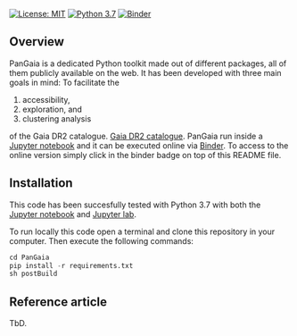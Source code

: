 [![License: MIT](https://img.shields.io/badge/License-MIT-blue.svg)](https://opensource.org/licenses/MIT)    [![Python 3.7](https://img.shields.io/badge/python-3.7-blue.svg)](https://www.python.org/downloads/release/python-370/)    [![Binder](https://mybinder.org/badge_logo.svg)](https://mybinder.org/v2/gh/hectorcanovas/PanGaia/master)

## Overview
PanGaia is a dedicated Python toolkit made out of different packages, all of them publicly available on the web. It has been developed with
three main goals in mind: To facilitate the

1) accessibility, 
2) exploration, and 
3) clustering analysis 

of the Gaia DR2 catalogue. [Gaia DR2 catalogue](https://gea.esac.esa.int/archive/). PanGaia run inside a [Jupyter notebook](https://jupyter.org/install) and it can be executed online via [Binder](https://mybinder.org). To access to the online version simply click in the binder badge on top of this README file.


## Installation

This code has been succesfully tested with Python 3.7 with both the [Jupyter notebook](https://jupyter.org/) and 
[Jupyter lab](https://jupyter.org/).

To run locally this code open a terminal and clone this repository in your computer. Then execute the following commands:

```python
cd PanGaia
pip install -r requirements.txt
sh postBuild
```


## Reference article
TbD.
